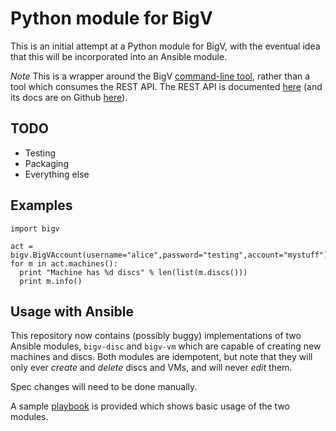 # Python module for BigV

This is an initial attempt at a Python module for BigV, with the eventual idea
that this will be incorporated into an Ansible module.

*Note* This is a wrapper around the BigV [command-line tool][1], rather than a
tool which consumes the REST API. The REST API is documented [here][2] (and its
docs are on Github [here][3]).

## TODO

* Testing
* Packaging
* Everything else

## Examples

    import bigv
  
    act = bigv.BigVAccount(username="alice",password="testing",account="mystuff")
    for m in act.machines():
      print "Machine has %d discs" % len(list(m.discs()))
      print m.info()

## Usage with Ansible

This repository now contains (possibly buggy) implementations of two Ansible
modules, `bigv-disc` and `bigv-vm` which are capable of creating new machines
and discs. Both modules are idempotent, but note that they will only ever
*create* and *delete* discs and VMs, and will never *edit* them.

Spec changes will need to be done manually.

A sample [playbook](sample-playbook.yml) is provided which shows basic usage of
the two modules.

[1]: http://www.bigv.io/download
[2]: http://bigv-api-docs.ichilton.co.uk/api/
[3]: https://github.com/ichilton/bytemark-bigv-api-doc

<!--- vim:textwidth=80 
--->



